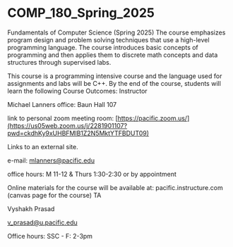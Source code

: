 # COMP_180_Spring_2025
Fundamentals of Computer Science (Spring 2025)
The course emphasizes program design and problem solving techniques that use a high-level programming language. The course introduces basic concepts of programming and then applies them to discrete math concepts and data structures through supervised labs.

This course is a programming intensive course and the language used for assignments and labs will be C++.  By the end of the course, students will learn the following Course Outcomes:
Instructor

Michael Lanners
office: Baun Hall 107

link to personal zoom meeting room: [https://pacific.zoom.us/](https://us05web.zoom.us/j/2281901107?pwd=ckdhKy9xUHBFMlB1Z2N5MktYTFBDUT09)

Links to an external site.

e-mail: mlanners@pacific.edu

office hours: M 11-12 & Thurs 1:30-2:30 or by appointment

Online materials for the course will be available at: pacific.instructure.com (canvas page for the course)
TA

Vyshakh Prasad

v_prasad@u.pacific.edu

Office hours: SSC - F: 2-3pm

 
